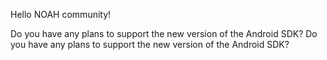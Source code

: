 Hello NOAH community!
<!-- Describe your question here. -->
Do you have any plans to support the new version of the Android SDK?
Do you have any plans to support the new version of the Android SDK?

